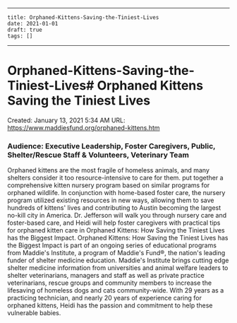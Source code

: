 
---
    title: Orphaned-Kittens-Saving-the-Tiniest-Lives
    date: 2021-01-01    
    draft: true
    tags: []
---
# Orphaned-Kittens-Saving-the-Tiniest-Lives# Orphaned Kittens Saving the Tiniest Lives
Created: January 13, 2021 5:34 AM
URL: https://www.maddiesfund.org/orphaned-kittens.htm
### Audience: Executive Leadership, Foster Caregivers, Public, Shelter/Rescue Staff & Volunteers, Veterinary Team
Orphaned kittens are the most fragile of homeless animals, and many shelters consider it too resource-intensive to care for them.
put together a comprehensive kitten nursery program based on similar programs for orphaned wildlife.
In conjunction with home-based foster care, the nursery program utilized existing resources in new ways, allowing them to save hundreds of kittens' lives and contributing to Austin becoming the largest no-kill city in America.
Dr. Jefferson will walk you through nursery care and foster-based care, and Heidi will help foster caregivers with practical tips for orphaned kitten care in Orphaned Kittens: How Saving the Tiniest Lives has the Biggest Impact.
Orphaned Kittens: How Saving the Tiniest Lives has the Biggest Impact is part of an ongoing series of educational programs from Maddie's Institute, a program of Maddie's Fund®, the nation's leading funder of shelter medicine education.
Maddie's Institute brings cutting edge shelter medicine information from universities and animal welfare leaders to shelter veterinarians, managers and staff as well as private practice veterinarians, rescue groups and community members to increase the lifesaving of homeless dogs and cats community-wide.
With 29 years as a practicing technician, and nearly 20 years of experience caring for orphaned kittens, Heidi has the passion and commitment to help these vulnerable babies.
